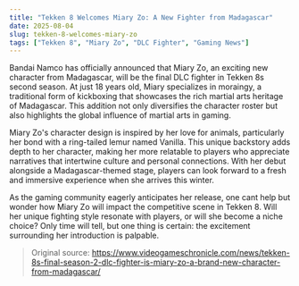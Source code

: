 ```yaml
---
title: "Tekken 8 Welcomes Miary Zo: A New Fighter from Madagascar"
date: 2025-08-04
slug: tekken-8-welcomes-miary-zo
tags: ["Tekken 8", "Miary Zo", "DLC Fighter", "Gaming News"]
---
```

Bandai Namco has officially announced that Miary Zo, an exciting new character from Madagascar, will be the final DLC fighter in Tekken 8s second season. At just 18 years old, Miary specializes in moraingy, a traditional form of kickboxing that showcases the rich martial arts heritage of Madagascar. This addition not only diversifies the character roster but also highlights the global influence of martial arts in gaming.

Miary Zo's character design is inspired by her love for animals, particularly her bond with a ring-tailed lemur named Vanilla. This unique backstory adds depth to her character, making her more relatable to players who appreciate narratives that intertwine culture and personal connections. With her debut alongside a Madagascar-themed stage, players can look forward to a fresh and immersive experience when she arrives this winter.

As the gaming community eagerly anticipates her release, one cant help but wonder how Miary Zo will impact the competitive scene in Tekken 8. Will her unique fighting style resonate with players, or will she become a niche choice? Only time will tell, but one thing is certain: the excitement surrounding her introduction is palpable.

> Original source: https://www.videogameschronicle.com/news/tekken-8s-final-season-2-dlc-fighter-is-miary-zo-a-brand-new-character-from-madagascar/